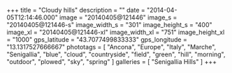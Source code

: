 +++
title = "Cloudy hills"
description = ""
date = "2014-04-05T12:14:46.000"
image = "20140405@121446"
image_s = "20140405@121446-s"
image_width_s = "301"
image_height_s = "400"
image_xl = "20140405@121446-xl"
image_width_xl = "751"
image_height_xl = "1000"
gps_latitude = "43.7077499833333"
gps_longitude = "13.1317527666667"
phototags = [ "Ancona", "Europe", "Italy", "Marche", "Senigallia", "blue", "cloud", "countryside", "field", "green", "hill", "morning", "outdoor", "plowed", "sky", "spring" ]
galleries = [ "Senigallia Hills" ]
+++
